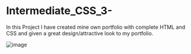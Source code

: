 # Intermediate_CSS_3-

In this Project I have created mine own portfolio with complete HTML and CSS and given a great design/attractive look to my portfolio.

![image](https://user-images.githubusercontent.com/57325260/131557828-a4c02727-e644-415c-8796-df81a9dc4c29.png)
